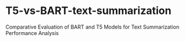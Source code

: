 # T5-vs-BART-text-summarization
Comparative Evaluation of BART and T5 Models for Text Summarization Performance Analysis
